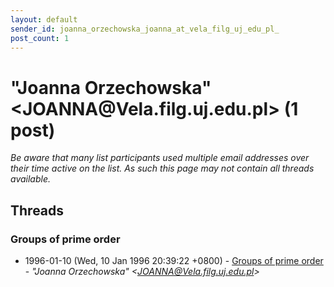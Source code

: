 ```yaml
---
layout: default
sender_id: joanna_orzechowska_joanna_at_vela_filg_uj_edu_pl_
post_count: 1
---
```


# "Joanna Orzechowska" <JOANNA<span>@</span>Vela.filg.uj.edu.pl> (1 post)

_Be aware that many list participants used multiple email addresses over their time active on the list. As such this page may not contain all threads available._

## Threads

### Groups of prime order
+ 1996-01-10 (Wed, 10 Jan 1996 20:39:22 +0800) - [Groups of prime order](/archive/1996/01/117d33162a057509fcfa1ba3044cf0bf63223c52baac18eced93e551702438fe) - _"Joanna Orzechowska" \<JOANNA@Vela.filg.uj.edu.pl\>_

